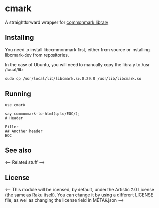 # cmark

A straightforward wrapper for [commonmark library](https://github.com/commonmark/cmark)

## Installing


You need to install libcommonmark first, either from source or installing
 libcmark-dev from repositories.

In the case of Ubuntu, you will need to manually copy the library to /usr
/local/lib

    sudo cp /usr/local/lib/libcmark.so.0.29.0 /usr/lib/libcmark.so

## Running

```perl6
use cmark;

say commonmark-to-html(q:to/EOC/);
# Header

Filler
## Another header
EOC
```

## See also

<-- Related stuff -->

## License
<-- 
This module will be licensed, by default, under the Artistic 2.0 License (the same as Raku itself). You can change it by using a different LICENSE file, as well as changing the license field in META6.json -->
